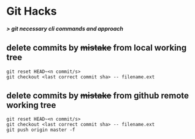 # **Git Hacks**
##### > git necessary cli commands and approach


## **delete commits by ~~mistake~~ from local working tree**

```
git reset HEAD~<n commit/s>
git checkout <last correct commit sha> -- filename.ext
```

## **delete commits by ~~mistake~~ from github remote working tree**

```
git reset HEAD~<n commit/s>
git checkout <last correct commit sha> -- filename.ext
git push origin master -f
```
